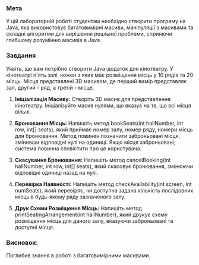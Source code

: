 ### Мета
У цій лабораторній роботі студентам необхідно створити програму на Java, яка використовує багатовимірні масиви, маніпуляції з масивами та складні алгоритми для вирішення реальної проблеми, сприяючи глибшому розумінню масивів в Java.

### Завдання
Уявіть, що вам потрібно створити Java-додаток для кінотеатру. У кінотеатрі п'ять залі, кожен з яких має розміщення місць у 10 рядів та 20 місць. Місця представлені 3D масивом, де перший вимір представляє зал, другий - ряд, а третій - місце.

1. **Ініціалізація Масиву:** Створіть 3D масив для представлення кінотеатру. Ініціалізуйте масив нулями, що вказує на те, що всі місця вільні.

2. **Бронювання Місць:** Напишіть метод bookSeats(int hallNumber, int row, int[] seats), який приймає номер залу, номер ряду, номери місць для бронювання. Метод повинен позначити заброньовані місця, змінивши відповідні нулі на одиниці. Якщо місця заброньовані, система повинна сповістити про це користувача.

4. **Скасування Бронювання:** Напишіть метод cancelBooking(int hallNumber, int row, int[] seats), який скасовує бронювання, змінюючи відповідні одиниці назад на нулі.

5. **Перевірка Наявності:** Напишіть метод checkAvailability(int screen, int numSeats), який перевіряє, чи доступна задана кількість послідовних місць в будь-якому ряду зазначеного залу.

6. **Друк Схеми Розміщення Місць:** Напишіть метод printSeatingArrangement(int hallNumber), який друкує схему розміщення місць для даного залу, вказуючи заброньовані та доступні місця.

### Висновок:
Поглибив знання в роботі з багатовимірними масивами.
